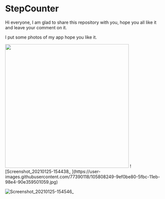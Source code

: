 # StepCounter
Hi everyone, I am glad to share this repository with you, hope you all like it and leave your comment on it.

I put some photos of my app hope you like it.

  <img src="[app/1.jpg](https://user-images.githubusercontent.com/77390118/105808249-9ef0be80-5fbc-11eb-98e4-90e359501059.jpg)" width="400" >
![Screenshot_20210125-154438_ ](https://user-images.githubusercontent.com/77390118/105808249-9ef0be80-5fbc-11eb-98e4-90e359501059.jpg)




![Screenshot_20210125-154546_ ](https://user-images.githubusercontent.com/77390118/105808256-a2844580-5fbc-11eb-8413-d089e9dcbfba.jpg)
